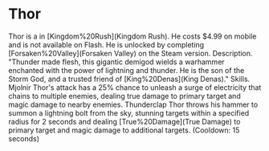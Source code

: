 # Thor

Thor is a in [Kingdom%20Rush](Kingdom Rush). He costs $4.99 on mobile and is not available on Flash. He is unlocked by completing [Forsaken%20Valley](Forsaken Valley) on the Steam version.
Description.
"Thunder made flesh, this gigantic demigod wields a warhammer enchanted with the power of lightning and thunder. He is the son of the Storm God, and a trusted friend of [King%20Denas](King Denas)."
Skills.
Mjolnir 
 Thor's attack has a 25% chance to unleash a surge of electricity that chains to multiple enemies, dealing true damage to primary target and magic damage to nearby enemies.
Thunderclap 
 Thor throws his hammer to summon a lightning bolt from the sky, stunning targets within a specified radius for 2 seconds and dealing [True%20Damage](True Damage) to primary target and magic damage to additional targets. (Cooldown: 15 seconds)